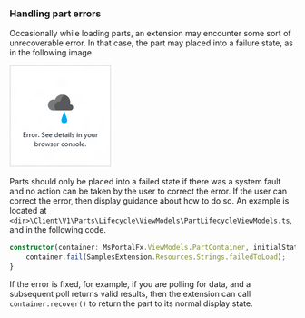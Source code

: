
<a name="handling-part-errors"></a>
### Handling part errors

Occasionally while loading parts, an extension may encounter some sort of unrecoverable error. In that case, the part may placed into a failure state, as in the following image.

![alt-text](../media/portalfx-debugging/failure.png "Failed part")

Parts should only be placed into a failed state if there was a system fault and no action can be taken by the user to correct the error. If the user can correct the error, then display guidance about how to do so. An example is located at `<dir>\Client\V1\Parts\Lifecycle\ViewModels\PartLifecycleViewModels.ts`, and in the following code.

```ts
constructor(container: MsPortalFx.ViewModels.PartContainer, initialState: any, dataContext: DataContext) {
    container.fail(SamplesExtension.Resources.Strings.failedToLoad);
}
```

If the error is  fixed, for example, if you are polling for data, and a subsequent poll returns valid results, then the extension can call `container.recover()` to return the part to its normal display state.

